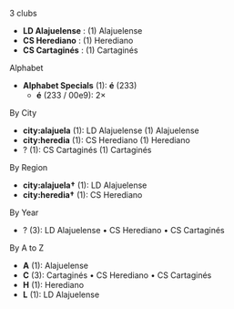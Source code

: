 3 clubs

- **LD Alajuelense** : (1) Alajuelense
- **CS Herediano** : (1) Herediano
- **CS Cartaginés** : (1) Cartaginés




Alphabet

- **Alphabet Specials** (1):  **é** (233)
  - **é** (233 / 00e9): 2×




By City

- **city:alajuela** (1): LD Alajuelense  (1) Alajuelense
- **city:heredia** (1): CS Herediano  (1) Herediano
- ? (1): CS Cartaginés  (1) Cartaginés




By Region

- **city:alajuela†** (1):   LD Alajuelense
- **city:heredia†** (1):   CS Herediano




By Year

- ? (3):   LD Alajuelense • CS Herediano • CS Cartaginés






By A to Z

- **A** (1): Alajuelense
- **C** (3): Cartaginés • CS Herediano • CS Cartaginés
- **H** (1): Herediano
- **L** (1): LD Alajuelense




